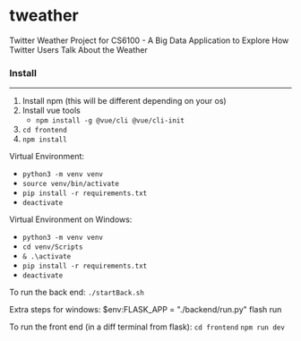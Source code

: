 # tweather
Twitter Weather Project for CS6100 -  A Big Data Application to Explore How Twitter Users Talk About the Weather

### Install
------
1. Install npm (this will be different depending on your os)
2. Install vue tools
    - `npm install -g @vue/cli @vue/cli-init`
3. `cd frontend`
4. `npm install`

Virtual Environment:
- `python3 -m venv venv`
- `source venv/bin/activate`
- `pip install -r requirements.txt`
- `deactivate`

Virtual Environment on Windows:
- `python3 -m venv venv`
- `cd venv/Scripts`
- `& .\activate`
- `pip install -r requirements.txt`
- `deactivate`

To run the back end:
`./startBack.sh`

Extra steps for windows:
$env:FLASK_APP = "./backend/run.py"
flash run

To run the front end (in a diff terminal from flask):
`cd frontend`
`npm run dev`
